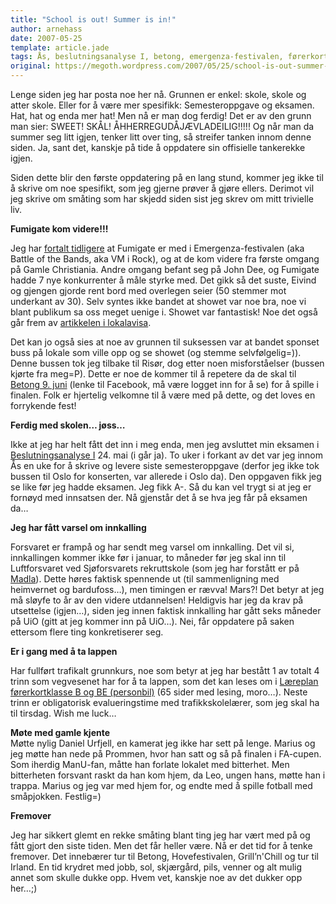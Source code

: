 ```yaml
---
title: "School is out! Summer is in!"
author: arnehass
date: 2007-05-25
template: article.jade
tags: Ås, beslutningsanalyse I, betong, emergenza-festivalen, førerkort, gamle christiania, grill'n'chill, Irland, john dee, luftforsvaret, madla, prommen, Risør, sjøforsvaret
original: https://megoth.wordpress.com/2007/05/25/school-is-out-summer-is-in/
---
```


<p>Lenge siden jeg har posta noe her nå. Grunnen er enkel: skole, skole og atter skole. Eller for å være mer spesifikk: Semesteroppgave og eksamen. Hat, hat og enda mer hat! Men nå er man dog ferdig! Det er av den grunn man sier: SWEET! SKÅL! ÅHHERREGUDÅJÆVLADEILIG!!!!! Og når man da summer seg litt igjen, tenker litt over ting, så streifer tanken innom denne siden. Ja, sant det, kanskje på tide å oppdatere sin offisielle tankerekke igjen.</p>
<p>Siden dette blir den første oppdatering på en lang stund, kommer jeg ikke til å skrive om noe spesifikt, som jeg gjerne prøver å gjøre ellers. Derimot vil jeg skrive om småting som har skjedd siden sist jeg skrev om mitt trivielle liv.</p>
<span class="more"></span>
<p><a title="fumigate" name="fumigate"></a><strong>Fumigate kom videre!!!</strong></p>
<p>Jeg har <a href="http://megoth.wordpress.com/2007/03/05/im-back/">fortalt tidligere</a> at Fumigate er med i Emergenza-festivalen (aka Battle of the Bands, aka VM i Rock), og at de kom videre fra første omgang på Gamle Christiania. Andre omgang befant seg på John Dee, og Fumigate hadde 7 nye konkurrenter å måle styrke med. Det gikk så det suste, Eivind og gjengen gjorde rent bord med overlegen seier (50 stemmer mot underkant av 30). Selv syntes ikke bandet at showet var noe bra, noe vi blant publikum sa oss meget uenige i. Showet var fantastisk! Noe det også går frem av <a href="http://www.austagderblad.no/lokale_nyheter/article2773181.ece">artikkelen i lokalavisa</a>.</p>
<p>Det kan jo også sies at noe av grunnen til suksessen var at bandet sponset buss på lokale som ville opp og se showet (og stemme selvfølgelig=)). Denne bussen tok jeg tilbake til Risør, dog etter noen misforståelser (bussen kjørte fra meg=P). Dette er noe de kommer til å repetere da de skal til <a href="http://www.facebook.com/event.php?eid=2365986187">Betong 9. juni</a> (lenke til Facebook, må være logget inn for å se) for å spille i finalen. Folk er hjertelig velkomne til å være med på dette, og det loves en forrykende fest!</p>
<p><strong>Ferdig med skolen… jøss…</strong></p>
<p>Ikke at jeg har helt fått det inn i meg enda, men jeg avsluttet min eksamen i <a href="http://www.umb.no/?avd=12&amp;visemne=BUS230&amp;language=nb&amp;deflang=1">Beslutningsanalyse I</a> 24. mai (i går ja). To uker i forkant av det var jeg innom Ås en uke for å skrive og levere siste semesteroppgave (derfor jeg ikke tok bussen til Oslo for konserten, var allerede i Oslo da). Den oppgaven fikk jeg se like før jeg hadde eksamen. Jeg fikk A-. Så du kan vel trygt si at jeg er fornøyd med innsatsen der. Nå gjenstår det å se hva jeg får på eksamen da…</p>
<p><strong>Jeg har fått varsel om innkalling</strong></p>
<p>Forsvaret er frampå og har sendt meg varsel om innkalling. Det vil si, innkallingen kommer ikke før i januar, to måneder før jeg skal inn til Luftforsvaret ved Sjøforsvarets rekruttskole (som jeg har forstått er på <a href="http://www.mil.no/sjo/knm_hh/start/">Madla</a>). Dette høres faktisk spennende ut (til sammenligning med heimvernet og bardufoss…), men timingen er rævva! Mars?! Det betyr at jeg må sløyfe to år av den videre utdannelsen! Heldigvis har jeg da krav på utsettelse (igjen…), siden jeg innen faktisk innkalling har gått seks måneder på UiO (gitt at jeg kommer inn på UiO…). Nei, får oppdatere på saken ettersom flere ting konkretiserer seg.</p>
<p><strong>Er i gang med å ta lappen</strong></p>
<p>Har fullført trafikalt grunnkurs, noe som betyr at jeg har bestått 1 av totalt 4 trinn som vegvesenet har for å ta lappen, som det kan leses om i <a href="http://www.vegvesen.no/servlet/Satellite?blobcol=urlpdf&amp;blobheader=application%2Fpdf&amp;blobkey=id&amp;blobtable=SVVvedlegg&amp;blobwhere=1162823403360&amp;ssbinary=true">Læreplan førerkortklasse B og BE (personbil)</a> (65 sider med lesing, moro…). Neste trinn er obligatorisk evalueringstime med trafikkskolelærer, som jeg skal ha til tirsdag. Wish me luck…</p>
<p><strong>Møte med gamle kjente</strong><br>
Møtte nylig Daniel Urfjell, en kamerat jeg ikke har sett på lenge. Marius og jeg møtte han nede på Prommen, hvor han satt og så på finalen i FA-cupen. Som iherdig ManU-fan, måtte han forlate lokalet med bitterhet. Men bitterheten forsvant raskt da han kom hjem, da Leo, ungen hans, møtte han i trappa. Marius og jeg var med hjem for, og endte med å spille fotball med småpjokken. Festlig=)</p>
<p><strong>Fremover </strong></p>
<p>Jeg har sikkert glemt en rekke småting blant ting jeg har vært med på og fått gjort den siste tiden. Men det får heller være. Nå er det tid for å tenke fremover. Det innebærer tur til Betong, Hovefestivalen, Grill’n'Chill og tur til Irland. En tid krydret med jobb, sol, skjærgård, pils, venner og alt mulig annet som skulle dukke opp. Hvem vet, kanskje noe av det dukker opp her…;)</p>
